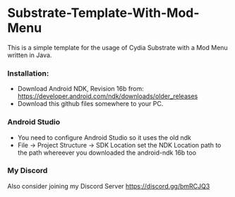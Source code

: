 # Substrate-Template-With-Mod-Menu

This is a simple template for the usage of Cydia Substrate with a Mod Menu written in Java.

### Installation:
* Download Android NDK, Revision 16b from: https://developer.android.com/ndk/downloads/older_releases
* Download this github files somewhere to your PC.

### Android Studio

* You need to configure Android Studio so it uses the old ndk
* File -> Project Structure -> SDK Location set the NDK Location path to the path whereever you downloaded the android-ndk 16b too

### My Discord
Also consider joining my Discord Server https://discord.gg/bmRCJQ3
